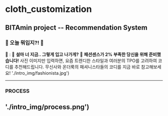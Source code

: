 # cloth_customization

## BITAmin project -- Recommendation System

### 👚 오늘 뭐입지?! 👕
💬 : 🚨 **설마 너 지금.. 그렇게 입고 나가게?** 🚨
**패션센스가 2% 부족한 당신을 위해 준비했습니다!** 사진 이미지만 입력하면, 요즘 트렌디한 스타일과 여러분의 TPO를 고려하여 코디를 추천해드립니다. 무신사와 온더룩의 패셔니스타들의 코디를 지금 바로 참고해보세요!
'./intro_img/fashionista.jpg')

--------------------------------------------------------------------------------------
### PROCESS
'./intro_img/process.png')
--------------------------------------------------------------------------------------
